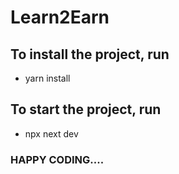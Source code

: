 # Learn2Earn


## To install the project, run

- yarn install
## To start the project, run

- npx next dev



### HAPPY CODING....

